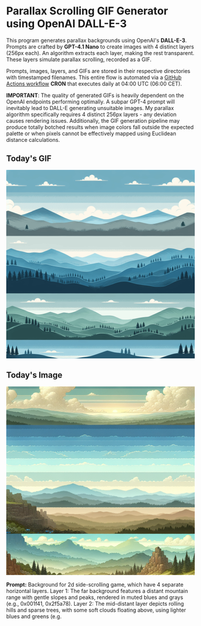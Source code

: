 # Parallax Scrolling GIF Generator using OpenAI DALL-E-3

This program generates parallax backgrounds using OpenAI's **DALL-E-3**.
Prompts are crafted by **GPT-4.1 Nano** to create images with 4 distinct layers (256px each).
An algorithm extracts each layer, making the rest transparent.
These layers simulate parallax scrolling, recorded as a GIF.

Prompts, images, layers, and GIFs are stored in their respective directories with timestamped filenames. 
This entire flow is automated via a [GitHub Actions workflow](.github/workflows/gif_publisher.yml) **CRON** that executes daily at 04:00 UTC (06:00 CET).

**IMPORTANT**: The quality of generated GIFs is heavily dependent on the OpenAI endpoints performing optimally. 
A subpar GPT-4 prompt will inevitably lead to DALL-E generating unsuitable images. My parallax algorithm specifically requires 4 distinct 256px layers - any deviation causes rendering issues. 
Additionally, the GIF generation pipeline may produce totally botched results when image colors fall outside the expected palette or when pixels cannot be effectively mapped using Euclidean distance calculations.

## Today's GIF
![gif](gifs/gif_current.gif)

## Today's Image

![image](images/image_current.png)

**Prompt:** Background for 2d side-scrolling game, which have 4 separate horizontal layers. Layer 1: The far background features a distant mountain range with gentle slopes and peaks, rendered in muted blues and grays (e.g., 0x001f41, 0x2f5a78). Layer 2: The mid-distant layer depicts rolling hills and sparse trees, with some soft clouds floating above, using lighter blues and greens (e.g.
